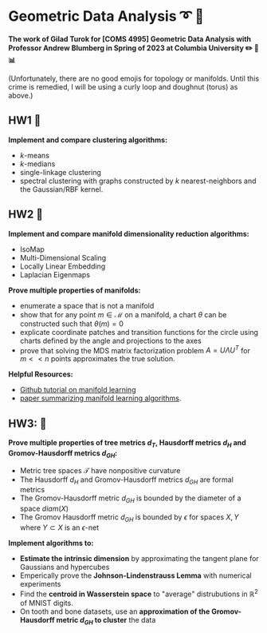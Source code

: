 # Geometric Data Analysis :curly_loop: :doughnut:

**The work of Gilad Turok for [COMS 4995] Geometric Data Analysis with Professor Andrew Blumberg in Spring of 2023 at Columbia University :pencil2: :triangular_ruler: :bar_chart:**

(Unfortunately, there are no good emojis for topology or manifolds. Until this crime is remedied, I will be using a curly loop and doughnut (torus) as above.)

## **HW1** :round_pushpin: ##
**Implement and compare clustering algorithms:**
- $k$-means
- $k$-medians
- single-linkage clustering
- spectral clustering with graphs constructed by $k$ nearest-neighbors and the Gaussian/RBF kernel.

## **HW2** :round_pushpin: ##
**Implement and compare manifold dimensionality reduction algorithms:**
- IsoMap
- Multi-Dimensional Scaling
- Locally Linear Embedding
- Laplacian Eigenmaps

**Prove multiple properties of manifolds:**
- enumerate a space that is not a manifold
- show that for any point $m \in \mathcal{M}$ on a manifold, a chart $\theta$ can be constructed such that $\theta(m)=0$
- explicate coordinate patches and transition functions for the circle using charts defined by the angle and projections to the axes
- prove that solving the MDS matrix factorization problem $A=U \Lambda U^T$ for $m << n$ points approximates the true solution.

**Helpful Resources:**
- [Github tutorial on manifold learning](https://github.com/drewwilimitis/Manifold-Learning)
- [paper summarizing manifold learning algorithms](https://www.cs.columbia.edu/~verma/classes/ml/ref/lec8_cayton_manifolds.pdf).

## **HW3:** :round_pushpin: ##
**Prove multiple properties of tree metrics $d_T$, Hausdorff metrics $d_H$ and Gromov-Hausdorff metrics $d_{GH}$:**

- Metric tree spaces $\mathcal{T}$ have nonpositive curvature
- The Hausdorff $d_H$ and Gromov-Hausdorff metrics $d_{GH}$ are formal metrics
- The Gromov-Hausdorff metric $d_{GH}$ is bounded by the diameter of a space $diam(X)$
- The Gromov Hausdorff metric $d_{GH}$ is bounded by $\epsilon$ for spaces $X,Y$ where $Y \subset X$ is an $\epsilon$-net

**Implement algorithms to:**    
- **Estimate the intrinsic dimension** by approximating the tangent plane for Gaussians and hypercubes
- Emperically prove the **Johnson-Lindenstrauss Lemma** with numerical experiments
- Find the **centroid in Wasserstein space** to "average" distrubutions in $\mathbb{R}^2$ of MNIST digits.
- On tooth and bone datasets, use an **approximation of the Gromov-Hausdorff metric $d_{GH}$ to cluster** the data